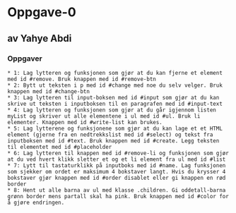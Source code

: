 # Oppgave-0
 ## av Yahye Abdi
 
### Oppgaver
    * 1: Lag lytteren og funksjonen som gjør at du kan fjerne et element med id #remove. Bruk knappen med id #remove-btn
    * 2: Bytt ut teksten i p med id #change med noe du selv velger. Bruk knappen med id #change-btn
    * 3: Lag lytteren til input-boksen med id #input som gjør at du kan skrive ut teksten i inputboksen til en paragrafen med id #input-text
    * 4: Lag lytteren og funksjonen som gjør at du går igjennom listen myList og skriver ut alle elementene i ul med id #ul. Bruk li elementer. Knappen med id #write-list kan brukes.
    * 5: Lag lytterene og funksjonene som gjør at du kan lage et et HTML element (gjerne fra en nedtrekkslist med id #select) og tekst fra inputboksen med id #text. Bruk knappen med id #create. Legg teksten til elementet med id #placeholder
    * 6: Lag lytteren til knappen med id #remove-li og funksjonen som gjør at du ved hvert klikk sletter et og et li element fra ul med id #list
    * 7: Lytt til tastaturklikk på inputboks med id #name. Lag funksjonen som sjekker om ordet er maksimum 4 bokstaver langt. Hvis du krysser 4 bokstaver gjør knappen med id #order disablet eller gi knappen en rød border
    * 8: Hent ut alle barna av ul med klasse .children. Gi oddetall-barna grønn border mens partall skal ha pink. Bruk knappen med id #color for å gjøre endringen.
    
